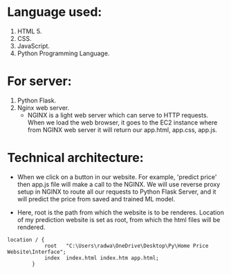 # Language used:
1. HTML 5.
2. CSS.
3. JavaScript.
4. Python Programming Language.
   
# For server:
1. Python Flask.
2. Nginx web server.
   - NGINX is a light web server which can serve to HTTP requests.
     When we load the web browser, it goes to the EC2 instance where
     from NGINX web server it will return our app.html, app.css, app.js.

# Technical architecture:
- When we click on a button in our website. For example, 'predict price' then app.js file will make a call to the NGINX. We will use reverse proxy setup in NGINX to route all our requests to Python Flask  Server, and it will predict the price from saved and trained ML model.

- Here,
root is the path from which the website is to be renderes. Location of my prediction website is set as root, from which the html files will be rendered.
```
location / {
            root   "C:\Users\radwa\OneDrive\Desktop\Py\Home Price Website\Interface";
            index  index.html index.htm app.html;
        }
```
